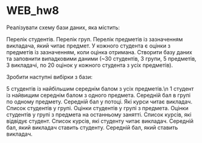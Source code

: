 # WEB_hw8
Реалізувати схему бази даних, яка містить:

Перелік студентів.
Перелік груп.
Перелік предметів із зазначенням викладача, який читає предмет. У кожного студента є оцінки з предметів із зазначенням, коли оцінка отримана.
Створити базу даних та заповнити випадковими даними (~30 студентів, 3 групи, 5 предметів, 3 викладачі, по 20 оцінок у кожного студента з усіх предметів).

Зробити наступні вибірки з бази:

5 студентів із найбільшим середнім балом з усіх предметів.\n
1 студент із найвищим середнім балом з одного предмета.
Середній бал в групі по одному предмету.
Середній бал у потоці.
Які курси читає викладач.
Список студентів у групі.
Оцінки студентів у групі з предмета.
Оцінки студентів у групі з предмета на останньому занятті.
Список курсів, які відвідує студент.
Список курсів, які студенту читає викладач.
Середній бал, який викладач ставить студенту.
Середній бал, який ставить викладач.